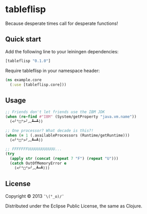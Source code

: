 # tableflisp

Because desperate times call for desperate functions!

## Quick start

Add the following line to your leiningen dependencies:

```clojure
[tableflisp "0.1.0"]
```

Require tableflisp in your namespace header:

```clojure
(ns example.core
  (:use [tableflisp.core]))
```

## Usage

```clojure
;; Friends don't let friends use the IBM JDK
(when (re-find #"IBM" (System/getProperty "java.vm.name"))
  (<╯°□°>╯︵┻━┻))

;; One processor? What decade is this?!
(when (= 1 (.availableProcessors (Runtime/getRuntime)))
  (<╯°□°>╯︵┻━┻))

;; FFFFFFFUUUUUUUUUUUU...
(try
  (apply str (concat (repeat 7 "F") (repeat "U")))
  (catch OutOfMemoryError e
    (<╯°□°>╯︵┻━┻)))
```

## License

Copyright © 2013 `¯\(°_o)/¯`

Distributed under the Eclipse Public License, the same as Clojure.

